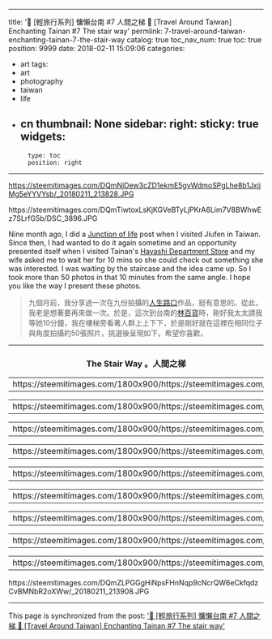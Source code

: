 
---
title: '🚉  [輕旅行系列] 慵懶台南 #7 人間之梯 🚉  [Travel Around Taiwan] Enchanting Tainan #7 The stair way'
permlink: 7-travel-around-taiwan-enchanting-tainan-7-the-stair-way
catalog: true
toc_nav_num: true
toc: true
position: 9999
date: 2018-02-11 15:09:06
categories:
- art
tags:
- art
- photography
- taiwan
- life
- cn
thumbnail: None
sidebar:
    right:
        sticky: true
widgets:
    -
        type: toc
        position: right
---


https://steemitimages.com/DQmNjDew3cZD1ekmE5gvWdmoSPgLhe8b1JxjjMg5eYYVYsb/_20180211_213828.JPG

<div class='pull-left'>https://steemitimages.com/DQmTiwtoxLsKjKGVeBTyLjPKrA6Lim7V8BWhwEz7SLrfG5b/DSC_3896.JPG</div>

Nine month ago, I did a [Junction of life](https://steemit.com/photography/@deanliu/junction-of-life-jiufen-photo-series-011-201757t65446758z) post when I visited Jiufen in Taiwan. Since then, I had wanted to do it again sometime and an opportunity presented itself when I visited Tainan's [Hayashi Department Store](https://steemit.com/travel/@deanliu/6-travel-around-taiwan-enchanting-tainan-6-hayashi-department-store) and my wife asked me to wait her for 10 mins so she could check out something she was interested. I was waiting by the staircase and the idea came up. So I took more than 50 photos in that 10 minutes from the same angle. I hope you like the way I present these photos.

>九個月前，我分享過一次在九份拍攝的[人生路口](https://steemit.com/photography/@deanliu/junction-of-life-jiufen-photo-series-011-201757t65446758z)作品，挺有意思的。從此，我老是想著要再來做一次。於是，這次到台南的[林百貨](https://steemit.com/travel/@deanliu/6-travel-around-taiwan-enchanting-tainan-6-hayashi-department-store)時，剛好我太太請我等她10分鐘，我在樓梯旁看著人群上上下下，於是剛好就在這裡在相同位子與角度拍攝約50張照片，挑選後呈現如下。希望你喜歡。  

*****
### <center>The Stair Way 。人間之梯</center>
<table><tr>
<td>https://steemitimages.com/1800x900/https://steemitimages.com/DQmQQugUApNpMFcv3azzxrUBacCBAtPzAWub26eV3uFabQY/DSC_3901.JPG</td>
<td>https://steemitimages.com/1800x900/https://steemitimages.com/DQmZxxfVs7gkotTVaHdt3AJnx7BgGj1GS4dQjoLpnfFyRN4/DSC_3903.JPG</td>
<td>https://steemitimages.com/1800x900/https://steemitimages.com/DQmUfybbbH7N8c6VwEaSRNoN9zcTTy3NLVjdJnFY5VaLoKo/DSC_3904.JPG</td>
<td>https://steemitimages.com/1800x900/https://steemitimages.com/DQmeWht8dL11rNXFv7qcqHGLZKpcBe7Y7ECdnLXgs6h33jr/DSC_3905.JPG</td>
</tr></table>

<table><tr>
<td>https://steemitimages.com/1800x900/https://steemitimages.com/DQmcttdywGTRcBJqysmy2eraY5SoHC8vfzH6LTajKV8pE7D/DSC_3906.JPG</td>
<td>https://steemitimages.com/1800x900/https://steemitimages.com/DQmW4AHCABLFmfKUqFaYPimsMxNJS6886q73437U3T1HW2M/DSC_3907.JPG</td>
<td>https://steemitimages.com/1800x900/https://steemitimages.com/DQmS2S2z64CqvWZu5iJDCsQ5Ceh871dZTemjr5jrmjRAWhb/DSC_3909.JPG</td>
<td>https://steemitimages.com/1800x900/https://steemitimages.com/DQmaghUSscuHeRYG1MF13XvdW6uFqnhP9c2nm8m7ATh82Lq/DSC_3910.JPG</td>
</tr></table>

<table><tr>
<td>https://steemitimages.com/1800x900/https://steemitimages.com/DQmQUNkropRTsDj8Bp9Te5ZnBQQSmuHh5ENgTkKdwJNc2d5/DSC_3919.JPG</td>
<td>https://steemitimages.com/1800x900/https://steemitimages.com/DQmdhi3pmHHriGytECoqs8My15LfJTZAuVqcAgrose4FspS/DSC_3920.JPG</td>
<td>https://steemitimages.com/1800x900/https://steemitimages.com/DQmfMEEeSHqMYkdBS71ZAUXLzPCNCnrD1xsY9vxoWUrgVw8/DSC_3921.JPG</td>
<td>https://steemitimages.com/1800x900/https://steemitimages.com/DQmbyu4gagpm6RLtaKgDbJzmF2H3MUEVeJp3Kbb7ejbcCWd/DSC_3918.JPG</td>
</tr></table>

<table><tr>
<td>https://steemitimages.com/1800x900/https://steemitimages.com/DQmcnQrFZmb3y7zjSj4W4JcKBE8LE6N7QighCjQLGpSxcop/DSC_3916.JPG</td>
<td>https://steemitimages.com/1800x900/https://steemitimages.com/DQmSnAuVmhfC9zQTy3fepVi7pPPSvzmxkRM35gxHGz67BdX/DSC_3915.JPG</td>
<td>https://steemitimages.com/1800x900/https://steemitimages.com/DQmSdtL2ZN5DTx3FkqL1g5haBPvJpt9x47EEyZDSYApwgoe/DSC_3912.JPG</td>
<td>https://steemitimages.com/1800x900/https://steemitimages.com/DQmabx6wxtCk4Jxb24HvRaLDeDjMkwdXaxMWV7taikmkuen/DSC_3911.JPG</td>
</tr></table>

<table><tr>
<td>https://steemitimages.com/1800x900/https://steemitimages.com/DQmSh3ZFZkTo1TxVmSFfDT6frNin6Vs5nBCLqrGztPkYust/DSC_3914.JPG</td>
<td>https://steemitimages.com/1800x900/https://steemitimages.com/DQmPjXexi8XswprZ4xecTZ7A6mct7vtzCZ5YxQrsQbcgdPe/DSC_3899.JPG</td>
<td>https://steemitimages.com/1800x900/https://steemitimages.com/DQmQmot1mshZGZ4VM3URrq4m44t6PHuVJugri2UFUiaC21V/DSC_3898.JPG</td>
<td>https://steemitimages.com/1800x900/https://steemitimages.com/DQma4xExTm2XTqaN5mhLnAytq3Vft1Dg7Vxv5AieHEHS4Rr/DSC_3876.JPG</td>
</tr></table>

<table><tr>
<td>https://steemitimages.com/1800x900/https://steemitimages.com/DQmbkMnQcvas7oPArHwmJPaAaBa7mGtbfMwnTVoKPPRPnsv/DSC_3877.JPG</td>
<td>https://steemitimages.com/1800x900/https://steemitimages.com/DQmUBdvCR85bxmpMmh1HzhKxRK9MLaRBna9fVt2RMBNXhEB/DSC_3878.JPG</td>
<td>https://steemitimages.com/1800x900/https://steemitimages.com/DQmWz3tnL7CHoyTPcZ9tiQWJvVNeqQt1cx8idkC81wxGAh7/DSC_3879.JPG</td>
<td>https://steemitimages.com/1800x900/https://steemitimages.com/DQmNar6MsmPyUyNGZPp8buPbUo1ZFSxETqeDVVsnZMZW2Ga/DSC_3880.JPG</td>
</tr></table>

<table><tr>
<td>https://steemitimages.com/1800x900/https://steemitimages.com/DQmT9AUNfTX5NMrF5LDijMsGzLMPAxW7oiK13LBQeQnUTbj/DSC_3881.JPG</td>
<td>https://steemitimages.com/1800x900/https://steemitimages.com/DQmU13MSJQ7Xu6PJcxWQwGBXmr7Ssa2ysZS4XiaMbnRSZbA/DSC_3882.JPG</td>
<td>https://steemitimages.com/1800x900/https://steemitimages.com/DQmeYtBgDDW84SKBZYdLpms9Ppmf9ukyKN1NjKMEfGn8hqL/DSC_3883.JPG</td>
<td>https://steemitimages.com/1800x900/https://steemitimages.com/DQmai4yz4rrV84oi6JzcmnQXqKQC18i8qdc3fn815mcjiux/DSC_3884.JPG</td>
</tr></table>

<table><tr>
<td>https://steemitimages.com/1800x900/https://steemitimages.com/DQmQ83PDwcunMM4DLtw4zN3DUAFRtSZvnRkepUjBcKtUWRF/DSC_3885.JPG</td>
<td>https://steemitimages.com/1800x900/https://steemitimages.com/DQmPsyAeAZH5QgMsAP7SCGXowCbtu6xAAiPCWwDkxnoAePA/DSC_3886.JPG</td>
<td>https://steemitimages.com/1800x900/https://steemitimages.com/DQmTBTduFvAs33Zx2yyqY5U2nS8cUPTsWrjYt3ybtuc7eWP/DSC_3887.JPG</td>
<td>https://steemitimages.com/1800x900/https://steemitimages.com/DQmdXmmWSbBtXRs9t4xwEcFcJiWUw29fyoZxmYM3iHud1s9/DSC_3888.JPG</td>
</tr></table>

<table><tr>
<td>https://steemitimages.com/1800x900/https://steemitimages.com/DQmYZKcRziSaFvKQCQiEq7NAm3pVC8dMquY8S9xyQPCgi4f/DSC_3889.JPG
</td>
<td>https://steemitimages.com/1800x900/https://steemitimages.com/DQmWDboygnbvVGHHsNwGFgh4z6jpYgPvQGw9hNAyddyzgoi/DSC_3890.JPG</td>
<td>https://steemitimages.com/1800x900/https://steemitimages.com/DQmfUTSzoph2ro7bAoDC7QHpRg1NauejQmPkKrDHhdD5qYP/DSC_3891.JPG</td>
<td>https://steemitimages.com/1800x900/https://steemitimages.com/DQmW2Fe3hqwPcjCdMXXnEzGyjKZM9uTTXND8JC5P8zDRCf2/DSC_3895.JPG</td>
</tr></table>
https://steemitimages.com/DQmZLPGGgHiNpsFHnNqp9cNcrQW6eCkfqdzCvBMNbR2oXWw/_20180211_213908.JPG

- - -

This page is synchronized from the post: ['🚉  [輕旅行系列] 慵懶台南 #7 人間之梯 🚉  [Travel Around Taiwan] Enchanting Tainan #7 The stair way'](https://steemit.com/@deanliu/7-travel-around-taiwan-enchanting-tainan-7-the-stair-way)
